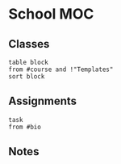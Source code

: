 # School MOC

## Classes

```dataview
table block
from #course and !"Templates"
sort block
```

## Assignments
```dataview
task
from #bio 
```

## Notes

